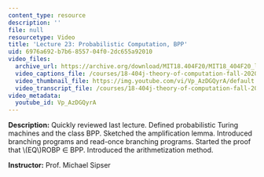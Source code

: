 ```yaml
---
content_type: resource
description: ''
file: null
resourcetype: Video
title: 'Lecture 23: Probabilistic Computation, BPP'
uid: 6976a692-b7b6-8557-04f0-2dc655a92010
video_files:
  archive_url: https://archive.org/download/MIT18.404F20/MIT18_404F20_lec23_300k.mp4
  video_captions_file: /courses/18-404j-theory-of-computation-fall-2020/13428e3c2bec55faa8d8878bb9c8d6be_Vp_AzDGQyrA.vtt
  video_thumbnail_file: https://img.youtube.com/vi/Vp_AzDGQyrA/default.jpg
  video_transcript_file: /courses/18-404j-theory-of-computation-fall-2020/d8ebfeeb2bdecefdbd328869efc094fe_Vp_AzDGQyrA.pdf
video_metadata:
  youtube_id: Vp_AzDGQyrA
---
```


**Description:** Quickly reviewed last lecture. Defined probabilistic Turing machines and the class BPP. Sketched the amplification lemma. Introduced branching programs and read-once branching programs. Started the proof that \\(EQ\\)ROBP ∈ BPP. Introduced the arithmetization method.

**Instructor:** Prof. Michael Sipser